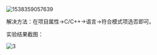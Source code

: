 ![1538359057639](http://t1.aixinxi.net/o_1comlbo5t1ofu1iu1e4buhqe0ma.png-w.jpg)

解决方法：在项目属性->C/C++->语言->符合模式项选否即可。



实验结果截图：



![3](http://t1.aixinxi.net/o_1coo3i4itdq78c1cal1k6g1gcca.png-w.jpg)








